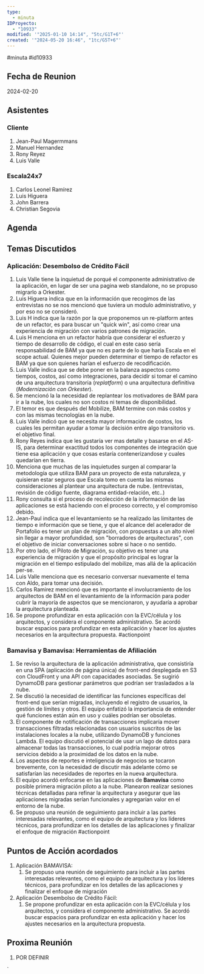 ```yaml
---
type:
  - minuta
IDProyecto:
  - "10933"
modified: '"2025-01-10 14:14", "5tc/G1T+6"'
created: '"2024-05-20 16:46", "1tc/G5T+6"'
---
```

#minuta 
#id10933 

## Fecha de Reunion
2024-02-20

## Asistentes

### Cliente
1. Jean-Paul Magermmans
2. Manuel Hernandez
3. Rony Reyez
4. Luis Valle
### Escala24x7
1. Carlos Leonel Ramírez
2. Luis Higuera
3. John Barrera
4. Christian Segovia

## Agenda

## Temas Discutidos

### Aplicación: Desembolso de Crédito Fácil
1. Luis Valle tiene la inquietud de porqué el componente administrativo de la aplicación, en lugar de ser una pagina web standalone, no se propuso migrarlo a Orkester.
2. Luis Higuera indica que en la información que recogimos de las entrevistas no se nos mencionó que tuviera un modulo administrativo, y por eso no se consideró.
3. Luis H indica que la razón por la que proponemos un re-platform antes de un refactor, es para buscar un "quick win", así como crear una experiencia de migración con varios  patrones de migración.
4. Luis H menciona en un refactor habría que considerar el esfuerzo y tiempo de desarrollo de código, el cual en este caso sería responsabilidad de BAM ya que no es parte de lo que haría Escala en el scope actual. Quienes mejor pueden determinar el tiempo de refactor es BAM ya que son quienes harían el esfuerzo de recodificación.
5. Luis Valle indica que se debe poner en la balanza aspectos como tiempos, costos, así como integraciones, para decidir si tomar el camino de una arquitectura transitoria (*replatform*) o una arquitectura definitiva (*Modernización con Orkester*).
6. Se mencionó la la necesidad de replantear los motivadores de BAM para ir a la nube, los cuales no son costos ni temas de disponibilidad.
7. El temor es que después del Mobilize, BAM termine con más costos y con las mismas tecnologías en la nube.
8. Luis Valle indicó que se necesita mayor información de costos,  los cuales les permitan ayudar a tomar la decisión entre algo transitorio vs. el objetivo final. 
9. Rony Reyes  indica que les gustaría ver mas detalle y basarse en el AS-IS, para determinar exactitud todos los componentes de integración que tiene esa aplicación y que cosas estaría contenerizandose y cuales quedarían en tierra. 
10. Menciona que muchas de las inquietudes surgen al comparar la metodología que utiliza BAM para un proyecto de esta naturaleza, y quisieran estar seguros que Escala tomo en cuenta las mismas consideraciones al plantear una arquitectura de nube. (entrevistas, revisión de código fuente, diagrama entidad-relación, etc..)
11. Rony consulta si el proceso de recolección de la información de las aplicaciones se está haciendo con el proceso correcto, y el compromiso debido.
12. Jean-Paul indica que el levantamiento se ha realizado las limitantes de tiempo e información que se tiene, y que el alcance del acelerador de Portafolio es tener un plan de migración, con propuestas a  un alto nivel sin llegar a mayor profundidad, son "borradores de arquitecturas", con el objetivo de iniciar conversaciones sobre si hace o no sentido.
13. Por otro lado, el Piloto de Migración, su objetivo es tener una experiencia de migración y que el propósito principal es lograr la migración en el tiempo estipulado del mobilize, mas allá de la aplicación per-se.
14. Luis Valle menciona que es necesario conversar nuevamente el tema con Aldo, para tomar una decisión.
15. Carlos Ramirez mencionó que es importante el involucramiento de los arquitectos de BAM en el levantamiento de la información para poder cubrir la mayoría de aspectos que se mencionaron, y ayudaría a aprobar la arquitectura planteada.
16. Se propone profundizar en esta aplicación con la EVC/célula y los arquitectos, y considera el componente administrativo. Se acordó buscar espacios para profundizar en esta  aplicación y hacer los ajustes necesarios en la arquitectura propuesta. #actionpoint
###  Bamavisa  y Bamavisa: Herramientas de Afiliación
1. Se reviso la arquitectura de la aplicación administrativa, que consistiría en una SPA (aplicación de página única) de front-end desplegada en S3 con CloudFront y una API con capacidades asociadas. Se sugirió DynamoDB para gestionar parámetros que podrían ser trasladados a la nube.
2. Se discutió la necesidad de identificar las funciones específicas del front-end que serían migradas, incluyendo el registro de usuarios, la gestión de límites y otros. El equipo enfatizó la importancia de entender qué funciones están aún en uso y cuáles podrían ser obsoletas.
3. El componente de notificación de transacciones implicaría mover transacciones filtradas relacionadas con usuarios suscritos de las instalaciones locales a la nube, utilizando DynamoDB y funciones Lambda. El equipo discutió el potencial de usar un lago de datos para almacenar todas las transacciones, lo cual podría mejorar otros servicios debido a la proximidad de los datos en la nube.
4. Los aspectos de reportes e inteligencia de negocios se tocaron brevemente, con la necesidad de discutir más adelante cómo se satisfarían las necesidades de reportes en la nueva arquitectura.
5. El equipo acordó enfocarse en las aplicaciones de **Bamavisa** como posible primera migración piloto a la nube. Planearon realizar sesiones técnicas detalladas para refinar la arquitectura y asegurar que las aplicaciones migradas serían funcionales y agregarían valor en el entorno de la nube.
6. Se propuso una reunión de seguimiento para incluir a las partes interesadas relevantes, como el equipo de arquitectura y los líderes técnicos, para profundizar en los detalles de las aplicaciones y finalizar el enfoque de migración #actionpoint
## Puntos de Acción acordados
1. Aplicación BAMAVISA: 
	1. Se propuso una reunión de seguimiento para incluir a las partes interesadas relevantes, como el equipo de arquitectura y los líderes técnicos, para profundizar en los detalles de las aplicaciones y finalizar el enfoque de migración
2.  Aplicación Desembolso de Crédito Fácil: 
	1. Se propone profundizar en esta aplicación con la EVC/célula y los arquitectos, y considera el componente administrativo. Se acordó buscar espacios para profundizar en esta  aplicación y hacer los ajustes necesarios en la arquitectura propuesta. 

## Proxima Reunión
1.  POR DEFINIR

`